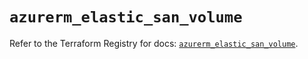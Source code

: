 # `azurerm_elastic_san_volume`

Refer to the Terraform Registry for docs: [`azurerm_elastic_san_volume`](https://registry.terraform.io/providers/hashicorp/azurerm/4.44.0/docs/resources/elastic_san_volume).

